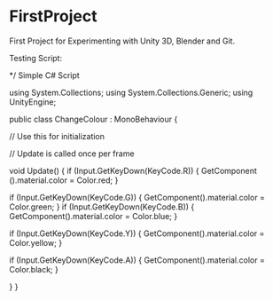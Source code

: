 # FirstProject
First Project for Experimenting with Unity 3D, Blender and Git. 

Testing Script:


*/ Simple C# Script 

using System.Collections;
using System.Collections.Generic;
using UnityEngine;

public class ChangeColour : MonoBehaviour {

// Use this for initialization



// Update is called once per frame

void Update()
{
if (Input.GetKeyDown(KeyCode.R))
{
GetComponent<Renderer> ().material.color = Color.red;
}

if (Input.GetKeyDown(KeyCode.G))
{
GetComponent<Renderer>().material.color = Color.green;
}
if (Input.GetKeyDown(KeyCode.B))
{
GetComponent<Renderer>().material.color = Color.blue;
}

if (Input.GetKeyDown(KeyCode.Y))
{
GetComponent<Renderer>().material.color = Color.yellow;
}

if (Input.GetKeyDown(KeyCode.A))
{
GetComponent<Renderer>().material.color = Color.black;
}


}
}
